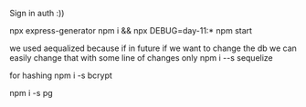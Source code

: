 Sign in auth :))

npx express-generator
npm i && npx DEBUG=day-11:* npm start     


we used aequalized because if in future if we want to change the db we can easily change that with some line of changes only
npm i --s sequelize

for hashing 
npm i -s bcrypt

npm i -s pg   